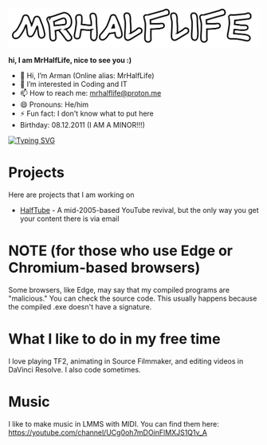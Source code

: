 ![logo](logo.png "logo")

**hi, I am MrHalfLife, nice to see you :)**

* 👋 Hi, I’m Arman (Online alias: MrHalfLife)
* 👀 I’m interested in Coding and IT
* 📫 How to reach me: mrhalflife@proton.me
* 😄 Pronouns: He/him
* ⚡ Fun fact: I don't know what to put here
*  Birthday: 08.12.2011 (I AM A MINOR!!!)

[![Typing SVG](https://readme-typing-svg.demolab.com?font=Fira+Code&pause=1000&width=435&lines=Welcome+to+MrHalfLife280's+profile;Thanks+for+viewing+my+profile;have+a+nice+day)](https://git.io/typing-svg)

# Projects
Here are projects that I am working on
* [HalfTube](https://halftube.nloadvideo.com/) - A mid-2005-based YouTube revival, but the only way you get your content there is via email

# NOTE (for those who use Edge or Chromium-based browsers)

Some browsers, like Edge, may say that my compiled programs are "malicious." You can check the source code. This usually happens because the compiled .exe doesn't have a signature.

# What I like to do in my free time

I love playing TF2, animating in Source Filmmaker, and editing videos in DaVinci Resolve. I also code sometimes.

# Music

I like to make music in LMMS with MIDI. You can find them here: https://youtube.com/channel/UCg0oh7mDOinFlMXJS1Q1v_A


<!---
MrHalfLife280/MrHalfLife280 is a ✨ special ✨ repository because its `README.md` (this file) appears on your GitHub profile.
You can click the Preview link to take a look at your changes.
--->
